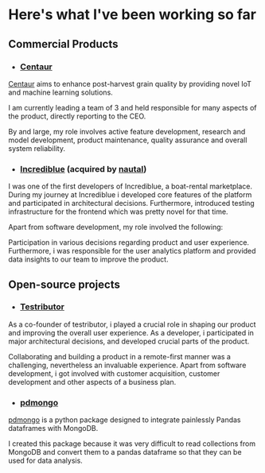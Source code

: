 
# Here's what I've been working so far


## Commercial Products 

* ### [Centaur](http://www.centaur.ag)
[Centaur](http://www.centaur.ag) aims to enhance post-harvest grain quality by providing novel IoT and machine learning solutions.

I am currently leading a team of 3 and held responsible for many aspects of the product, 
directly reporting to the CEO.

By and large, my role involves active feature development, research and model development, product maintenance, quality assurance and overall system reliability.


* ### [Incrediblue](http://www.incrediblue.com) (acquired by [nautal](http://nautal.com))
I was one of the first developers of Incrediblue, a boat-rental marketplace. 
During my journey at Incrediblue i developed core features of the platform and participated in architectural decisions. 
Furthermore, introduced testing infrastructure for the frontend which was pretty novel for that time.

Apart from software development, my role involved the following: 

Participation in various decisions regarding product and user experience.
Furthermore, i was responsible for the user analytics platform and provided data insights to our team to improve the product.


## Open-source projects

* ### [Testributor](http://www.testributor.com/)
As a co-founder of testributor, i played a crucial role in shaping our product and improving the overall user experience.
As a developer, i participated in major architectural decisions, and developed crucial parts of the product.

Collaborating and building a product in a remote-first manner was a challenging, nevertheless an invaluable experience.
Apart from software development, i got involved with customer acquisition, customer development and other aspects of a business plan.


* ### [pdmongo](http://github.com/pakallis/python-pandas-mongo)
[pdmongo](http://github.com/pakallis/python-pandas-mongo) is a python package designed to integrate painlessly Pandas dataframes with MongoDB.

I created this package because it was very difficult to read collections from MongoDB and convert them to a pandas dataframe so that they can be used for data analysis.